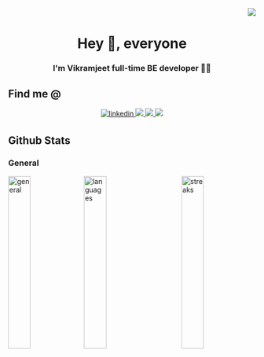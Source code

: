 
<!--
**svikramjeet/svikramjeet** is a ✨ _special_ ✨ repository because its `README.md` (this file) appears on your GitHub profile.

Here are some ideas to get you started:

- 🔭 I’m currently working on ...
- 🌱 I’m currently learning ...
- 👯 I’m looking to collaborate on ...
- 🤔 I’m looking for help with ...
- 💬 Ask me about ...
- 📫 How to reach me: ...
- 😄 Pronouns: ...
- ⚡ Fun fact: ...
-->

<div  align="right">

<img  src="https://komarev.com/ghpvc/?username=svikramjeet&color=lightgrey"/>

</div>
  

<h1  align="center">Hey 👋, everyone</h1>

<h3  align="center">I'm Vikramjeet full-time BE developer 👨‍💻 </h3>

<h2  align="left">Find me @</h2>

<div  align="center"  width="100%"  >
          <a href="https://www.linkedin.com/in/svikramjeet" target="_blank">
            <img src=https://img.shields.io/badge/LinkedIn-0077B5?style=for-the-badge&logo=linkedin&logoColor=white alt=linkedin style="margin-bottom: 5px;" />             </a>
          <a href="https://www.twitter.com/svikramjeet" target="_blank" class="twitter">
            <img src="https://img.shields.io/badge/twitter-2CA5E0?style=for-the-badge&logo=twitter&logoColor=white"/>
          </a>   
          <a href="https://svikramjeet.blogspot.com" target="_blank" >
            <img src="https://img.shields.io/badge/blogger-000?style=for-the-badge&logo=blogger&logoColor=white" />
          </a>
          <a href="https://stackoverflow.com/users/7302526/svikramjeet" target="_blank" >
            <img src="https://img.shields.io/badge/stackoverflow-CC2100?style=for-the-badge&logo=stackoverflow&logoColor=grey" />
          </a>
      </div>

</div>

  

<h2  align="left">Github Stats</h2>

  

<h3  align="left">General</h3>

<img  align="left"  width="30%"  src="https://github-readme-stats.vercel.app/api?username=svikramjeet&show_icons=true&count_private=true"  alt="general"  />
<img  align="center"  width="30%"  src="https://github-readme-stats.vercel.app/api/top-langs/?username=svikramjeet&langs_count=8&layout=compact"  alt="languages"/>
<img  align="right"  width="30%"  src="https://github-readme-streak-stats.herokuapp.com/?user=svikramjeet&cache=false"  alt="streaks"/>
  
